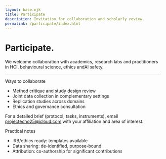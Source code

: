 ```yaml
---
layout: base.njk
title: Participate
description: Invitation for collaboration and scholarly review.
permalink: /participate/index.html
---
```


<div class="col span-12">
  <h1>Participate.</h1>
  <p class="lede">We welcome collaboration with academics, research labs and practitioners in HCI, behavioural science, ethics andAI safety.</p>
  <hr class="rule">
</div>

<div class="col span-8">
  <div class="kicker">Ways to collaborate</div>
  <ul>
    <li>Method critique and study design review</li>
    <li>Joint data collection in complementary settings</li>
    <li>Replication studies across domains</li>
    <li>Ethics and governance consultation</li>
  </ul>
  <p>For a detailed brief (protocol, tasks, instruments), email <a href="mailto:projectecho25@icloud.com">projectecho25@icloud.com</a> with your affiliation and area of interest.</p>
</div>

<div class="col span-4">
  <div class="callout">
    <div class="kicker">Practical notes</div>
    <ul class="list-plain">
      <li>IRB/ethics ready: templates available</li>
      <li>Data sharing: de-identified, purpose-bound</li>
      <li>Attribution: co-authorship for significant contributions</li>
    </ul>
  </div>
</div>
